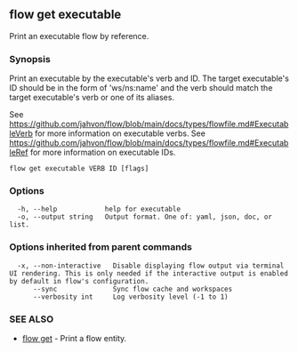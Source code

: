 ## flow get executable

Print an executable flow by reference.

### Synopsis

Print an executable by the executable's verb and ID.
The target executable's ID should be in the  form of 'ws/ns:name' and the verb should match the target executable's verb or one of its aliases.

See https://github.com/jahvon/flow/blob/main/docs/types/flowfile.md#ExecutableVerb for more information on executable verbs.
See https://github.com/jahvon/flow/blob/main/docs/types/flowfile.md#ExecutableRef for more information on executable IDs.

```
flow get executable VERB ID [flags]
```

### Options

```
  -h, --help            help for executable
  -o, --output string   Output format. One of: yaml, json, doc, or list.
```

### Options inherited from parent commands

```
  -x, --non-interactive   Disable displaying flow output via terminal UI rendering. This is only needed if the interactive output is enabled by default in flow's configuration.
      --sync              Sync flow cache and workspaces
      --verbosity int     Log verbosity level (-1 to 1)
```

### SEE ALSO

* [flow get](flow_get.md)	 - Print a flow entity.

